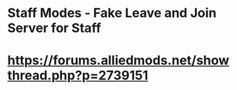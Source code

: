 # Staff Modes - Fake Leave and Join Server for Staff

# https://forums.alliedmods.net/showthread.php?p=2739151
